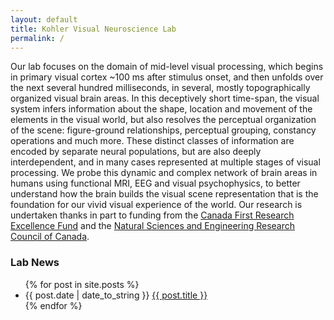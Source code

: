 ```yaml
---
layout: default
title: Kohler Visual Neuroscience Lab
permalink: /
---
```

Our lab focuses on the domain of mid-level visual processing, which begins in primary visual cortex ~100 ms after stimulus onset, and then unfolds over the next several hundred milliseconds, in several, mostly topographically organized visual brain areas. In this deceptively short time-span, the visual system infers information about the shape, location and movement of the elements in the visual world, but also resolves the perceptual organization of the scene: figure-ground relationships, perceptual grouping, constancy operations and much more. These distinct classes of information are encoded by separate neural populations, but are also deeply interdependent, and in many cases represented at multiple stages of visual processing. We probe this dynamic and complex network of brain areas in humans using functional MRI, EEG and visual psychophysics, to better understand how the brain builds the visual scene representation that is the foundation for our vivid visual experience of the world. Our research is undertaken thanks in part to funding from the [Canada First Research Excellence Fund](https://www.cfref-apogee.gc.ca/home-accueil-eng.aspx) and the [Natural Sciences and Engineering Research Council of Canada](https://www.nserc-crsng.gc.ca/index_eng.asp).
### Lab News
<ul id="posts">
  {% for post in site.posts %}
    <li><span>{{ post.date | date_to_string }}</span> <a href="{{ post.url }}" title="{{ post.title }}">{{ post.title }}</a></li>
  {% endfor %}
</ul>
